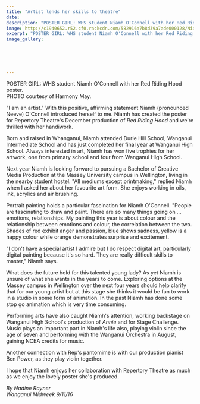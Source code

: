 ```yaml
---
title: "Artist lends her skills to theatre"
date: 
description: "POSTER GIRL: WHS student Niamh O'Connell with her Red Riding Hood poster, Wanganui Midweek article on 9/11/16..."
image: http://c1940652.r52.cf0.rackcdn.com/582916a7b8d39a7ade000128/Niamh-OConnell-little-red-riding-hood-midweek-9-Nov.jpg
excerpt: "POSTER GIRL: WHS student Niamh O'Connell with her Red Riding Hood poster."
image_gallery:
    
    
    
    
    
---
```


<p><span>POSTER GIRL: WHS student Niamh O'Connell with her Red Riding Hood poster.<br />PHOTO courtesy of Harmony May.&nbsp;</span></p>
<p>"I am an artist." With this positive, affirming statement Niamh (pronounced Neeve) O'Connell introduced herself to me. Niamh has created the poster for Repertory Theatre's December production of&nbsp;<em>Red Riding Hood</em>&nbsp;and we're thrilled with her handiwork.</p>
<p>Born and raised in Whanganui, Niamh attended Durie Hill School, Wanganui Intermediate School and has just completed her final year at Wanganui High School. Always interested in art, Niamh has won five trophies for her artwork, one from primary school and four from Wanganui High School.</p>
<p>Next year Niamh is looking forward to pursuing a Bachelor of Creative Media Production at the Massey University campus in Wellington, living in the nearby student hostel. "All mediums except printmaking," replied Niamh when I asked her about her favourite art form. She enjoys working in oils, ink, acrylics and air brushing.</p>
<p>Portrait painting holds a particular fascination for Niamh O'Connell. "People are fascinating to draw and paint. There are so many things going on ... emotions, relationships. My painting this year is about colour and the relationship between emotions and colour, the correlation between the two. Shades of red exhibit anger and passion, blue shows sadness, yellow is a happy colour while orange demonstrates surprise and excitement.</p>
<p>"I don't have a special artist I admire but I do respect digital art, particularly digital painting because it's so hard. They are really difficult skills to master," Niamh says.</p>
<p>What does the future hold for this talented young lady? As yet Niamh is unsure of what she wants in the years to come. Exploring options at the Massey campus in Wellington over the next four years should help clarify that for our young artist but at this stage she thinks it would be fun to work in a studio in some form of animation. In the past Niamh has done some stop go animation which is very time consuming.</p>
<p>Performing arts have also caught Niamh's attention, working backstage on Wanganui High School's production of&nbsp;<em>Annie</em>&nbsp;and for Stage Challenge. Music plays an important part in Niamh's life also, playing violin since the age of seven and performing with the Wanganui Orchestra in August, gaining NCEA credits for music.</p>
<p>Another connection with Rep's pantomime is with our production pianist Ben Power, as they play violin together.</p>
<p>I hope that Niamh enjoys her collaboration with Repertory Theatre as much as we enjoy the lovely poster she's produced.</p>
<p><em>By Nadine Rayner</em><br /><em>Wanganui Midweek 9/11/16</em></p>

